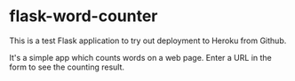# flask-word-counter
This is a test Flask application to try out deployment to Heroku from Github.

It's a simple app which counts words on a web page. 
Enter a URL in the form to see the counting result.
